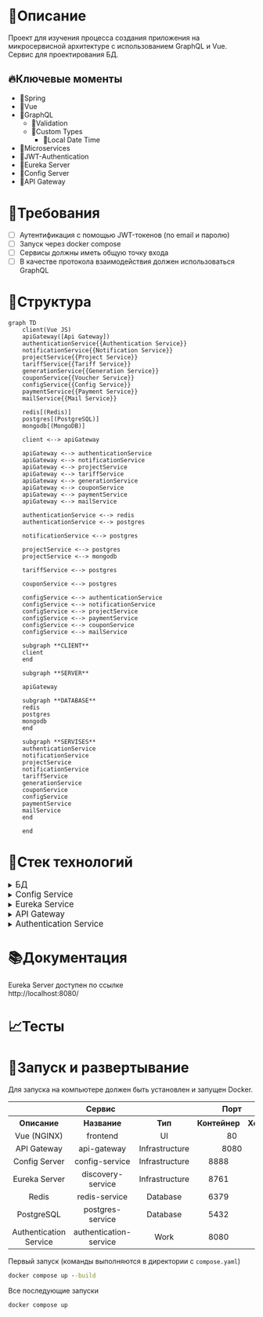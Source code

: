 # 📃Описание
Проект для изучения процесса
создания приложения на микросервисной архитектуре
с использованием GraphQL и Vue.\
Сервис для проектирования БД.
## 🔥Ключевые моменты
* 🔶Spring
* 🔶Vue
* 🔶GraphQL
    * 🔶Validation
    * 🔶Custom Types
        * 🔶Local Date Time
* 🔶Microservices
* 🔶JWT-Authentication
* 🔶Eureka Server
* 🔶Config Server
* 🔶API Gateway
# 📗Требования
- [ ] Аутентификация с помощью JWT-токенов (по email и паролю)
- [ ] Запуск через docker compose
- [ ] Сервисы должны иметь общую точку входа
- [ ] В качестве протокола взаимодействия должен использоваться GraphQL
# 🎨Структура
```mermaid
graph TD
    client(Vue JS)
    apiGateway([Api Gateway])
    authenticationService{{Authentication Service}}
    notificationService{{Notification Service}}
    projectService{{Project Service}}
    tariffService{{Tariff Service}}
    generationService{{Generation Service}}
    couponService{{Voucher Service}}
    configService{{Config Service}}
    paymentService{{Payment Service}}
    mailService{{Mail Service}}
    
    redis[(Redis)]
    postgres[(PostgreSQL)]
    mongodb[(MongoDB)]

    client <--> apiGateway
    
    apiGateway <--> authenticationService
    apiGateway <--> notificationService
    apiGateway <--> projectService
    apiGateway <--> tariffService
    apiGateway <--> generationService
    apiGateway <--> couponService
    apiGateway <--> paymentService
    apiGateway <--> mailService
    
    authenticationService <--> redis
    authenticationService <--> postgres
    
    notificationService <--> postgres
    
    projectService <--> postgres
    projectService <--> mongodb
    
    tariffService <--> postgres
    
    couponService <--> postgres
    
    configService <--> authenticationService
    configService <--> notificationService
    configService <--> projectService
    configService <--> paymentService
    configService <--> couponService
    configService <--> mailService

    subgraph **CLIENT**
    client
    end

    subgraph **SERVER**

    apiGateway

    subgraph **DATABASE**
    redis
    postgres
    mongodb
    end

    subgraph **SERVISES**
    authenticationService
    notificationService
    projectService
    notificationService
    tariffService
    generationService
    couponService
    configService
    paymentService
    mailService
    end

    end
```
# 🔧Стек технологий

<details>
<summary>
<big>БД</big>
</summary>

* Redis
* PostgreSQL
* MongoDB

</details>

<details>
<summary>
<big>Config Service</big>
</summary>

### Spring Зависимости

* Cloud Config Server
* Actuator

</details>

<details>
<summary>
<big>Eureka Service</big>
</summary>

### Spring Зависимости

* Eureka Server
* Cloud Config Client

</details>

<details>
<summary>
<big>API Gateway</big>
</summary>

### Spring Зависимости

* Cloud API Gateway
* Eureka Client
* Config Client

</details>

<details>
<summary>
<big>Authentication Service</big>
</summary>

### Spring Зависимости

* JPA
* Security
* Redis Driver
* Web
* Lombok
* Actuator
* GraphQL
* Liquibase
* PostgreSQL Driver
* Eureka Client
* Config Client

</details>

# 📚Документация
Eureka Server доступен по ссылке\
http://localhost:8080/
# 📈Тесты
# 🚩Запуск и развертывание
Для запуска на компьютере должен быть установлен и запущен Docker.

<table>
    <tr>
        <th colspan="3">Сервис</th>
        <th colspan="2">Порт</th>
    </tr>
    <tr>
        <th>Описание</th>
        <th>Название</th>
        <th>Тип</th>
        <th>Контейнер</th>
        <th>Хост</th>
    </tr>
    <tr align="center">
        <td>Vue (NGINX)</td>
        <td>frontend</td>
        <td>UI</td>
        <td colspan="2">80</td>
    </tr>
    <tr align="center">
        <td>API Gateway</td>
        <td>api-gateway</td>
        <td>Infrastructure</td>
        <td colspan="2">8080</td>
    </tr>
    <tr align="center">
        <td>Config Server</td>
        <td>config-service</td>
        <td>Infrastructure</td>
        <td>8888</td>
        <td></td>
    </tr>
    <tr align="center">
        <td>Eureka Server</td>
        <td>discovery-service</td>
        <td>Infrastructure</td>
        <td>8761</td>
        <td></td>
    </tr>
    <tr align="center">
        <td>Redis</td>
        <td>redis-service</td>
        <td>Database</td>
        <td>6379</td>
        <td></td>
    </tr>
    <tr align="center">
        <td>PostgreSQL</td>
        <td>postgres-service</td>
        <td>Database</td>
        <td>5432</td>
        <td></td>
    </tr>
    <tr align="center">
        <td>Authentication Service</td>
        <td>authentication-service</td>
        <td>Work</td>
        <td>8080</td>
        <td></td>
    </tr>
</table>

Первый запуск (команды выполняются в директории с `compose.yaml`)
```bat
docker compose up --build
```
Все последующие запуски
```bat
docker compose up
```
